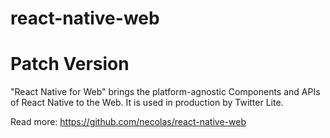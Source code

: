 # react-native-web
# Patch Version
"React Native for Web" brings the platform-agnostic Components and APIs of
React Native to the Web. It is used in production by Twitter Lite.

Read more: https://github.com/necolas/react-native-web
